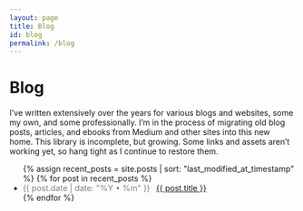 ```yaml
---
layout: page
title: Blog
id: blog
permalink: /blog
---
```

# Blog

I’ve written extensively over the years for various blogs and websites, some my own, and some professionally. I’m in the process of migrating old blog posts, articles, and ebooks from Medium and other sites into this new home. This library is incomplete, but growing. Some links and assets aren’t working yet, so hang tight as I continue to restore them.

<ul>
  {% assign recent_posts = site.posts | sort: "last_modified_at_timestamp" %}
  {% for post in recent_posts %}
	<li>
	  <span style="color: hsl(0, 0%, 50%);font-size: .9rem;padding-right: .5em;font-variant-numeric: tabular-nums;">{{ post.date | date: "%Y • %m" }}</span> <a href="{{ site.baseurl }}{{ post.url }}">{{ post.title }}</a> 
	</li>
  {% endfor %}
</ul>